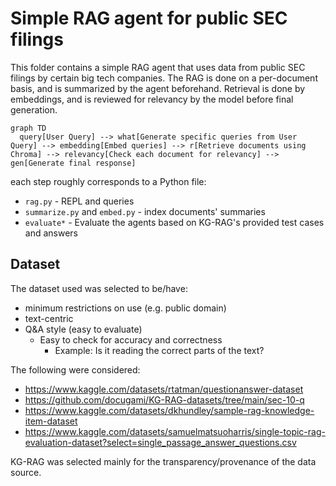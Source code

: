 # Simple RAG agent for public SEC filings

This folder contains a simple RAG agent that uses data from public SEC filings by certain big tech companies.
The RAG is done on a per-document basis, and is summarized by the agent beforehand.
Retrieval is done by embeddings, and is reviewed for relevancy by the model before final generation.

```mermaid
graph TD
  query[User Query] --> what[Generate specific queries from User Query] --> embedding[Embed queries] --> r[Retrieve documents using Chroma] --> relevancy[Check each document for relevancy] --> gen[Generate final response]
```

each step roughly corresponds to a Python file:
- `rag.py` - REPL and queries
- `summarize.py` and `embed.py` - index documents' summaries
- `evaluate*` - Evaluate the agents based on KG-RAG's provided test cases and answers

## Dataset

The dataset used was selected to be/have:
- minimum restrictions on use (e.g. public domain)
- text-centric
- Q&A style (easy to evaluate)
  - Easy to check for accuracy and correctness
    - Example: Is it reading the correct parts of the text?

The following were considered:
- https://www.kaggle.com/datasets/rtatman/questionanswer-dataset
- https://github.com/docugami/KG-RAG-datasets/tree/main/sec-10-q
- https://www.kaggle.com/datasets/dkhundley/sample-rag-knowledge-item-dataset
- https://www.kaggle.com/datasets/samuelmatsuoharris/single-topic-rag-evaluation-dataset?select=single_passage_answer_questions.csv

KG-RAG was selected mainly for the transparency/provenance of the data source.
